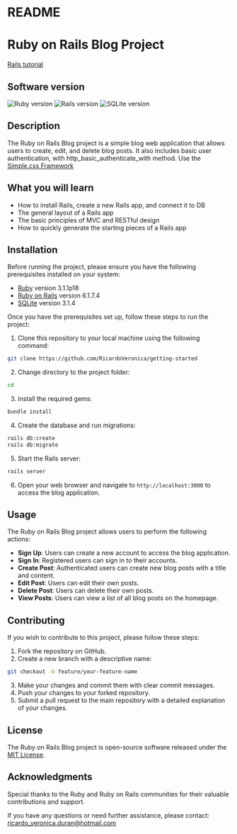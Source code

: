 # README

# Ruby on Rails Blog Project

[Rails tutorial](https://guides.rubyonrails.org/v6.1/getting_started.html)

## Software version

![Ruby version](https://img.shields.io/badge/Ruby-3.1.1p18-red)
![Rails version](https://img.shields.io/badge/Rails-6.1.7.4-orange)
![SQLite version](https://img.shields.io/badge/SQLite-3.1.4-blue)

## Description

The Ruby on Rails Blog project is a simple blog web application that allows
users to create, edit, and delete blog posts. It also includes basic user
authentication, with http_basic_authenticate_with method.
Use the [Simple.css Framework](https://simplecss.org/)

## What you will learn

- How to install Rails, create a new Rails app, and connect it to DB
- The general layout of a Rails app
- The basic principles of MVC and RESTful design
- How to quickly generate the starting pieces of a Rails app

## Installation

Before running the project, please ensure you have the following prerequisites installed on your system:

- [Ruby](https://www.ruby-lang.org/en/documentation/installation/) version 3.1.1p18
- [Ruby on Rails](https://guides.rubyonrails.org/getting_started.html#installing-rails) version 6.1.7.4
- [SQLite](https://www.sqlite.org/index.html) version 3.1.4

Once you have the prerequisites set up, follow these steps to run the project:

1. Clone this repository to your local machine using the following command:

```bash
git clone https://github.com/RicardoVeronica/getting-started
```

2. Change directory to the project folder:

```bash
cd
```

3. Install the required gems:

```bash
bundle install
```

4. Create the database and run migrations:

```bash
rails db:create
rails db:migrate
```

5. Start the Rails server:

```bash
rails server
```

6. Open your web browser and navigate to `http://localhost:3000` to access the blog application.

## Usage

The Ruby on Rails Blog project allows users to perform the following actions:

- **Sign Up**: Users can create a new account to access the blog application.
- **Sign In**: Registered users can sign in to their accounts.
- **Create Post**: Authenticated users can create new blog posts with a title and content.
- **Edit Post**: Users can edit their own posts.
- **Delete Post**: Users can delete their own posts.
- **View Posts**: Users can view a list of all blog posts on the homepage.

## Contributing

If you wish to contribute to this project, please follow these steps:

1. Fork the repository on GitHub.
2. Create a new branch with a descriptive name:

```bash
git checkout -b feature/your-feature-name
```

3. Make your changes and commit them with clear commit messages.
4. Push your changes to your forked repository.
5. Submit a pull request to the main repository with a detailed explanation of your changes.

## License

The Ruby on Rails Blog project is open-source software released under the [MIT License](LICENSE).

## Acknowledgments

Special thanks to the Ruby and Ruby on Rails communities for their valuable contributions and support.

If you have any questions or need further assistance, please contact: ricardo_veronica.duran@hotmail.com
